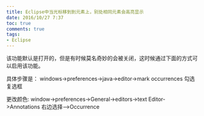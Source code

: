 ```yaml
---
title: Eclipse中当光标移到到元素上，别处相同元素会高亮显示
date: 2016/10/27 7:37
toc: true
comments: true
tags:
- Eclipse
---
```

该功能默认是打开的，但是有时候莫名奇妙的会被关闭，这时候通过下面的方式可以启用该功能。

具体步骤是：
windows->preferences->java->editor->mark occurrences 勾选复选框

更改颜色:
window->preferences->General->editors->text Editor->Annotations
右边选择-->Occurrence
